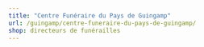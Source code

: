 ```yaml
---
title: "Centre Funéraire du Pays de Guingamp"
url: /guingamp/centre-funeraire-du-pays-de-guingamp/
shop: directeurs de funérailles
---
```

